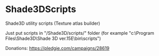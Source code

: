 # Shade3DScripts
Shade3D utility scripts (Texture atlas builder)

Just put scripts in "/Shade3D/scripts/" folder (for example "c:\Program Files\Shade3D\Shade 3D ver.15E\bin\scripts\")

Donations: https://pledgie.com/campaigns/28619